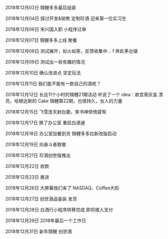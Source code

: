 2018年12月03日
锦鲤多多最后组装

2018年12月04日
探讨开发&销售 定制珍酒
迎来第一位实习生

2018年12月06日
宋兴国入职
小程序过审

2018年12月07日
锦鲤多多上线
聚餐

2018年12月08日
测试展开，如火如荼，反馈收集中…
f 奔赴茅台镇

2018年12月09日
测试出一些有趣的情况

2018年12月10日
确认改进点
坚定玩法

2018年12月11日
我们能不能有一款自己的酒呢？

2018年12月12日
长达11个小时的锦鲤21期活动
听说了一个 idea：故宫骨灰盒
漂亮，哈根达斯的 Cake
锦鲤第22期，也很持久，女人的力量

2018年12月15日
飞雪连天射白鹿，笑书神侠倚碧鸳

2018年12月17日
换了办公室
重启白酒通

2018年12月18日
办公室加餐到货
锦鲤多多拉新改版启动

2018年12月19日
向奋斗者致敬

2018年12月21日
珍酒创世版推出

2018年12月22日
收款

2018年12月23日
推进

2018年12月26日
大屏幕我们来了 NASDAQ、Coffee大街

2018年12月27日
创世酒品鉴装 发货

2018年12月28日
白酒行小程序转移完成
即将接入支付

2018年12月29日
2018年最后一个工作日

2018年12月31日
新年锦鲤 创世酒